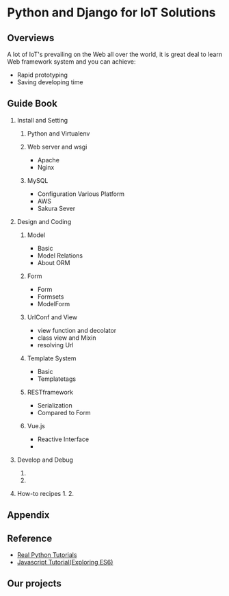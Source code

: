 # Python and Django for IoT Solutions
## Overviews

A lot of IoT's prevailing on the Web all over the world, 
it is great deal to learn Web framework system and you can achieve:

* Rapid prototyping
* Saving developing time


## Guide Book 

1. Install and Setting


    1. Python and Virtualenv


    2. Web server and wsgi

        * Apache
        * Nginx


    3. MySQL


        * Configuration Various Platform
        * AWS
        * Sakura Sever


2. Design and Coding


    1. Model


        * Basic
        * Model Relations
        * About ORM


    2. Form


        * Form
        * Formsets
        * ModelForm


    3. UrlConf and View


        * view function and decolator
        * class view and Mixin
        * resolving Url


    4. Template System


        * Basic
        * Templatetags


    5. RESTframework


        * Serialization
        * Compared to Form


    6. Vue.js


        * Reactive Interface
        * 


3. Develop and Debug

    1. 

    2. 

4. How-to recipes
   1. 
   2. 

## Appendix 


## Reference

* [Real Python Tutorials](https://realpython.com/)
* [Javascript Tutorial(Exploring ES6)](http://exploringjs.com/es6/index.html#toc_ch_modules)

## Our projects

